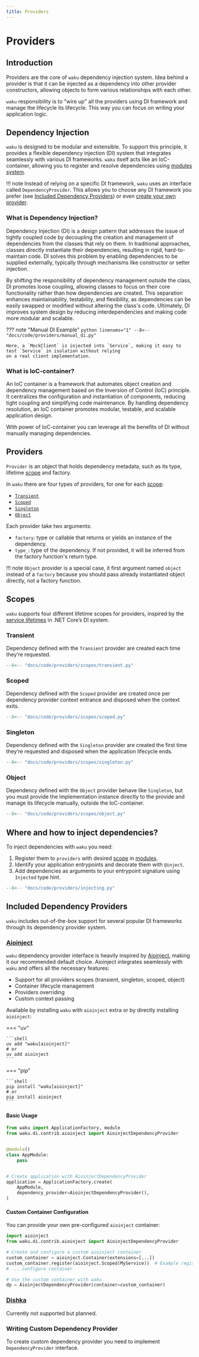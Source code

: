 ```yaml
---
title: Providers
---
```


# Providers

## Introduction

Providers are the core of `waku` dependency injection system.
Idea behind a provider is that it can be injected as a dependency into other provider constructors,
allowing objects to form various relationships with each other.

`waku` responsibility is to "wire up" all the providers using DI framework and manage the lifecycle its lifecycle.
This way you can focus on writing your application logic.

## Dependency Injection

`waku` is designed to be modular and extensible.
To support this principle, it provides a flexible dependency injection (DI) system that integrates seamlessly
with various DI frameworks. `waku` itself acts like an IoC-container,
allowing you to register and resolve dependencies using [modules system](modules.md).

!!! note
    Instead of relying on a specific DI framework, `waku` uses an interface called `DependencyProvider`.
    This allows you to choose any DI framework you prefer (see [Included Dependency Providers](#included-dependency-providers))
    or even [create your own provider](#writing-custom-dependency-provider).

### What is Dependency Injection?

Dependency Injection (DI) is a design pattern that addresses the issue of tightly coupled code by decoupling the
creation and management of dependencies from the classes that rely on them. In traditional approaches, classes directly
instantiate their dependencies, resulting in rigid, hard-to-maintain code. DI solves this problem by enabling
dependencies to be supplied externally, typically through mechanisms like constructor or setter injection.

By shifting the responsibility of dependency management outside the class, DI promotes loose coupling, allowing classes
to focus on their core functionality rather than how dependencies are created. This separation enhances maintainability,
testability, and flexibility, as dependencies can be easily swapped or modified without altering the class's code.
Ultimately, DI improves system design by reducing interdependencies and making code more modular and scalable.

??? note "Manual DI Example"
    ```python linenums="1"
    --8<-- "docs/code/providers/manual_di.py"
    ```

    Here, a `MockClient` is injected into `Service`, making it easy to test `Service` in isolation without relying
    on a real client implementation.

### What is IoC-container?

An IoC container is a framework that automates object creation and dependency management based on the Inversion of
Control (IoC) principle. It centralizes the configuration and instantiation of components, reducing tight coupling and
simplifying code maintenance. By handling dependency resolution, an IoC container promotes modular, testable, and
scalable application design.

With power of IoC-container you can leverage all the benefits of DI without manually managing dependencies.

## Providers

`Provider` is an object that holds dependency metadata, such as its type, lifetime [scope](#scopes) and factory.

In `waku` there are four types of providers, for one for each [scope](#scopes):

- [`Transient`](#transient)
- [`Scoped`](#scoped)
- [`Singleton`](#singleton)
- [`Object`](#object)

Each provider take two arguments:

- `factory`: type or callable that returns or yields an instance of the dependency.
- `type_`: type of the dependency. If not provided, it will be inferred from the factory function's return type.

!!! note
    `Object` provider is a special case, it first argument named `object` instead of a `factory` because you should
    pass already instantiated object directly, not a factory function.

## Scopes

`waku` supports four different lifetime scopes for providers, inspired by
the [service lifetimes](https://learn.microsoft.com/en-us/dotnet/core/extensions/dependency-injection#service-lifetimes)
in .NET Core’s DI system.

### Transient

Dependency defined with the `Transient` provider are created each time they’re requested.

```python hl_lines="6" linenums="1"
--8<-- "docs/code/providers/scopes/transient.py"
```

### Scoped

Dependency defined with the `Scoped` provider are created once per dependency provider context entrance and disposed
when the context exits.

```python hl_lines="6" linenums="1"
--8<-- "docs/code/providers/scopes/scoped.py"
```

### Singleton

Dependency defined with the `Singleton` provider are created the first time they’re requested and disposed when the
application lifecycle ends.

```python hl_lines="6" linenums="1"
--8<-- "docs/code/providers/scopes/singleton.py"
```

### Object

Dependency defined with the `Object` provider behave like `Singleton`, but you must provide the implementation instance
directly to the provide and manage its lifecycle manually, outside the IoC-container.

```python hl_lines="8" linenums="1"
--8<-- "docs/code/providers/scopes/object.py"
```

## Where and how to inject dependencies?

To inject dependencies with `waku` you need:

1. Register them to `providers` with desired [scope](#scopes) in [modules](modules.md).
2. Identify your application entrypoints and decorate them with `@inject`.
3. Add dependencies as arguments to your entrypoint signature using `Injected` type hint.

```python linenums="1"
--8<-- "docs/code/providers/injecting.py"
```

## Included Dependency Providers

`waku` includes out-of-the-box support for several popular DI frameworks through its dependency provider system.

### [Aioinject](https://github.com/ThirVondukr/aioinject/)

`waku` dependency provider interface is heavily inspired by [Aioinject](https://github.com/ThirVondukr/aioinject),
making it our recommended default choice.
Aioinject integrates seamlessly with `waku` and offers all the necessary features:

- Support for all providers scopes (transient, singleton, scoped, object)
- Container lifecycle management
- Providers overriding
- Custom context passing

Available by installing `waku` with `aioinject` extra or by directly installing `aioinject`:

=== "uv"

    ```shell
    uv add "waku[aioinject]"
    # or
    uv add aioinject
    ```

=== "pip"

    ```shell
    pip install "waku[aioinject]"
    # or
    pip install aioinject
    ```

#### Basic Usage

```python linenums="1"
from waku import ApplicationFactory, module
from waku.di.contrib.aioinject import AioinjectDependencyProvider


@module()
class AppModule:
    pass


# Create application with AioinjectDependencyProvider
application = ApplicationFactory.create(
    AppModule,
    dependency_provider=AioinjectDependencyProvider(),
)

```

#### Custom Container Configuration

You can provide your own pre-configured `aioinject` container:

```python linenums="1"
import aioinject
from waku.di.contrib.aioinject import AioinjectDependencyProvider

# Create and configure a custom aioinject container
custom_container = aioinject.Container(extensions=[...])
custom_container.register(aioinject.Scoped(MyService))  # Example registration
# ... configure container

# Use the custom container with waku
dp = AioinjectDependencyProvider(container=custom_container)

```

### [Dishka](https://github.com/ThirVondukr/dishka)

Currently not supported but planned.

### Writing Custom Dependency Provider

To create custom dependency provider you need to implement `DependencyProvider` interface.
